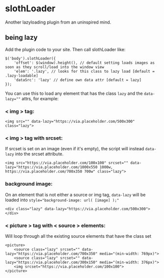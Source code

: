 # slothLoader
Another lazyloading plugin from an uninspired mind.

## being lazy
Add the plugin code to your site. Then call slothLoader like:
```
$('body').slothLoader({
    'offset': $(window).height(), // default setting loads images as soon as they scroll/load into the window view
    'elem': '.lazy', // looks for this class to lazy load [default = .lazy-loadable]
    'dataSrc': 'lazy' // define own data attr [default = lazy]
});
```

You can use this to load any element that has the class `lazy` and the `data-lazy=""` attrs, for example:

### < img > tag:
```
<img src="" data-lazy="https://via.placeholder.com/500x300" class="lazy">
```

### < img > tag with srcset:
If srcset is set on an image (even if it's empty), the script will instead `data-lazy` into the srcset attribute.
```
<img src="https://via.placeholder.com/100x100" srcset="" data-lazy="https://via.placeholder.com/1000x550 1000w, https://via.placeholder.com/700x350 700w" class="lazy">
```

### background image:
On an element that is not either a source or img tag, `data-lazy` will be loaded into `style="background-image: url( [image] );"`
```
<div class="lazy" data-lazy="https://via.placeholder.com/500x300"></div>
```

### < picture > tag with < source > elements:
Will loop through all the existing source elements that have the class set

```
<picture>
    <source class="lazy" srcset="" data-lazy="https://via.placeholder.com/700x350" media="(min-width: 769px)">
    <source class="lazy" srcset="" data-lazy="https://via.placeholder.com/300x150" media="(min-width: 376px)">
    <img srcset="https://via.placeholder.com/100x100">
</picture>
```

    
    
